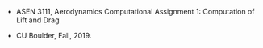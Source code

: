 * ASEN 3111, Aerodynamics Computational Assignment 1: Computation of Lift and Drag

* CU Boulder, Fall, 2019.
